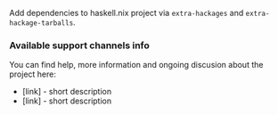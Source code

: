 Add dependencies to haskell.nix project via `extra-hackages` and `extra-hackage-tarballs`.

### Available support channels info

You can find help, more information and ongoing discusion about the project here:
- [link] - short description
- [link] - short description

